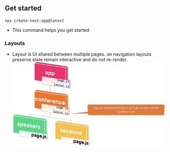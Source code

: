 ## Get started
```
npx create-next-app@latest
```
- This command helps you get started 

### Layouts
- Layout is UI shared between multiple pages. on navigation layouts preserve state remain interactive and do not re-render.
![Alt text](Layouts-explained.png)